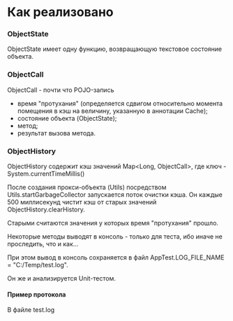 # Как реализовано
### ObjectState
ObjectState имеет одну функцию, возвращающую текстовое состояние объекта.

### ObjectCall
ObjectCall - почти что POJO-запись
- время "протухания" (определяется сдвигом относительно момента помещения в кэш на величину, указанную в аннотации Cache);
- состояние объекта (ObjectState);
- метод;
- результат вызова метода.

### ObjectHistory
ObjectHistory содержит кэш значений Map<Long, ObjectCall>, где ключ - System.currentTimeMillis()

После создания прокси-объекта (Utils) посредством Utils.startGarbageCollector запускается поток очистки кэша.
Он каждые 500 миллисекунд чистит кэш от старых значений ObjectHistory.clearHistory.

Старыми считаются значения у которых время "протухания" прошло.

Некоторые методы выводят в консоль - только для теста, ибо иначе не проследить, что и как...

При этом вывод в консоль сохраняется в файл AppTest.LOG_FILE_NAME = "C:/Temp/test.log".

Он же и анализируется Unit-тестом.

#### Пример протокола
В файле test.log
